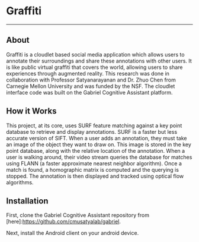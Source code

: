 # Graffiti
---
## About

Graffiti is a cloudlet based social media application which allows users to annotate their surroundings and share these annotations with other users.  It is like public virtual graffiti that covers the world, allowing users to share experiences through augmented reality.  This research was done in collaboration with Professor Satyanarayanan and Dr. Zhuo Chen from Carnegie Mellon University and was funded by the NSF.  The cloudlet interface code was built on the Gabriel Cognitive Assistant platform.

## How it Works

This project, at its core, uses SURF feature matching against a key point database to retrieve and display annotations.  SURF is a faster but less accurate version of SIFT.  When a user adds an annotation, they must take an image of the object they want to draw on.  This image is stored in the key point database, along with the relative location of the annotation.  When a user is walking around, their video stream queries the database for matches using FLANN (a faster approximate nearest neighbor algorithm).  Once a match is found, a homographic matrix is computed and the querying is stopped.  The annotation is then displayed and tracked using optical flow algorithms.

## Installation

First, clone the Gabriel Cognitive Assistant repository from [here]:https://github.com/cmusatyalab/gabriel.

Next, install the Android client on your android device.
